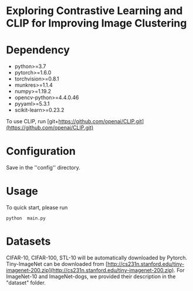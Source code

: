 # Exploring Contrastive Learning and CLIP for Improving Image Clustering

# Dependency
* python>=3.7
* pytorch>=1.6.0
* torchvision>=0.8.1
* munkres>=1.1.4
* numpy>=1.19.2
* opencv-python>=4.4.0.46
* pyyaml>=5.3.1
* scikit-learn>=0.23.2

To use CLIP, run [git+https://github.com/openai/CLIP.git](https://github.com/openai/CLIP.git)

# Configuration
Save in the ''config'' directory.

# Usage
To quick start, please run

`python  main.py`

# Datasets
CIFAR-10, CIFAR-100, STL-10 will be automatically downloaded by Pytorch. Tiny-ImageNet can be downloaded from [http://cs231n.stanford.edu/tiny-imagenet-200.zip](http://cs231n.stanford.edu/tiny-imagenet-200.zip). For ImageNet-10 and ImageNet-dogs, we provided their description in the "dataset" folder.
